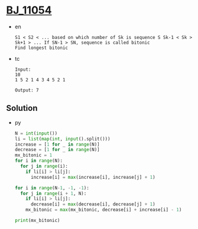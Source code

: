 # [BJ_11054](https://acmicpc.net/problem/11054)

* en

  ```en
  S1 < S2 < ... based on which number of Sk is sequence S Sk-1 < Sk > Sk+1 > ... If SN-1 > SN, sequence is called bitonic
  Find longest bitonic
  ```

* tc

  ```tc
  Input:
  10
  1 5 2 1 4 3 4 5 2 1

  Output: 7
  ```

## Solution

* py

  ```py
  N = int(input())
  li = list(map(int, input().split()))
  increase = [1 for _ in range(N)]
  decrease = [1 for _ in range(N)]
  mx_bitonic = 1
  for i in range(N):
    for j in range(i):
      if li[i] > li[j]:
        increase[i] = max(increase[i], increase[j] + 1)

  for i in range(N-1, -1, -1):
    for j in range(i + 1, N):
      if li[i] > li[j]:
        decrease[i] = max(decrease[i], decrease[j] + 1)
      mx_bitonic = max(mx_bitonic, decrease[i] + increase[i] - 1)

  print(mx_bitonic)
  ```

